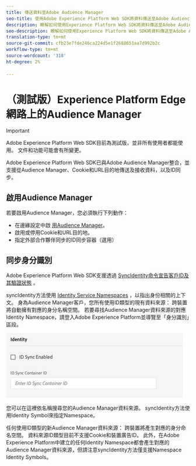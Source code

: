 ```yaml
---
title: 傳送資料至Adobe Audience Manager
seo-title: 使用Adobe Experience Platform Web SDK將資料傳送至Adobe Audience Manager
description: 瞭解如何使用Experience Platform Web SDK將資料傳送至Adobe Audience Manager
seo-description: 瞭解如何使用Experience Platform Web SDK將資料傳送至Adobe Audience Manager
translation-type: tm+mt
source-git-commit: cfb23e7fde246ca224d5e1f2688651aa7d992b2c
workflow-type: tm+mt
source-wordcount: '318'
ht-degree: 2%

---
```



# （測試版）Experience Platform Edge網路上的Audience Manager

>[!IMPORTANT]
>
>Adobe Experience Platform Web SDK目前為測試版，並非所有使用者都能使用。 文件和功能可能會有所變更。

Adobe Experience Platform Web SDK已與Adobe Audience Manager整合，並支援從Audience Manager、Cookie和URL目的地傳送及接收資料，以及ID同步。

## 啟用Audience Manager

若要啟用Audience Manager，您必須執行下列動作：

- 在邊緣設定中啟 [用Audience Manager](../../fundamentals/edge-configuration.md)。
- 啟用或停用Cookie和URL目的地。
- 指定外部合作夥伴同步的ID同步容器（選用）

## 同步身分識別

Adobe Experience Platform Web SDK支援透過 [SyncIdentity命令宣告客戶ID及其驗證狀態](../../fundamentals/identity.md) 。

syncIdentity方法使用 [Identity Service Namespaces](../../../identity/../identity-service/namespaces.md) ，以指出身份相關的上下文。 身為Audience Manager客戶，您所有使用ID類型的現有資料來源： 跨裝置將自動擁有對應的身分名稱空間。 若要尋找Audience Manager資料來源的對應Identity Namespace，請登入Adobe Experience Platform並導覽至「身分識別」區段。

![名稱空間UI的視圖](../../../assets/edge_configuration_identity.png)

您可以在這裡依名稱搜尋您的Audience Manager資料來源。 syncIdentity方法使用Identity Symbol來指定Namespace。

任何使用ID類型的新Audience Manager資料來源： 跨裝置將產生對應的身分命名空間。 資料來源ID類型目前不支援Cookie和裝置廣告ID。 此外，在Adobe Experience Platform中建立的任何Identity Namespace都會產生對應的Audience Manager資料來源，但請注意syncIdentity方法僅支援Namespace Identity Symbols。
